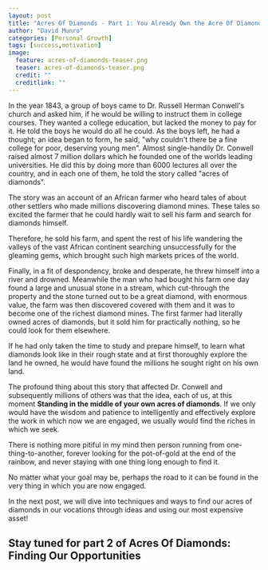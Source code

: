 ```yaml
---
layout: post
title: "Acres Of Diamonds - Part 1: You Already Own the Acre Of Diamonds"
author: "David Munro"
categories: [Personal Growth]
tags: [success,motivation]
image:
  feature: acres-of-diamonds-teaser.png
  teaser: acres-of-diamonds-teaser.png
  credit: ""
  creditlink: ""
---
```


In the year 1843, a group of boys came to Dr. Russell Herman Conwell's church and asked him, if he would be willing to instruct them in college courses. They wanted a college education, but lacked the money to pay for it. He told the boys he would do all he could. As the boys left, he had a thought; an idea began to form, he said, "why couldn't there be a fine college for poor, deserving young men". Almost single-handily Dr. Conwell raised almost 7 million dollars which he founded one of the worlds leading universities. He did this by doing more than 6000 lectures all over the country, and in each one of them, he told the story called "acres of diamonds".

The story was an account of an African farmer who heard tales of about other settlers who made millions discovering diamond mines. These tales so excited the farmer that he could hardly wait to sell his farm and search for diamonds himself.

Therefore, he sold his farm, and spent the rest of his life wandering the valleys of the vast African continent searching unsuccessfully for the gleaming gems, which brought such high markets prices of the world.

Finally, in a fit of despondency, broke and desperate, he threw himself into a river and drowned. Meanwhile the man who had bought his farm one day found a large and unusual stone in a stream, which cut-through the property and the stone turned out to be a great diamond, with enormous value, the farm was then discovered covered with them and it was to become one of the richest diamond mines. The first farmer had literally owned acres of diamonds, but it sold him for practically nothing, so he could look for them elsewhere.

If he had only taken the time to study and prepare himself, to learn what diamonds look like in their rough state and at first thoroughly explore the land he owned, he would have found the millions he sought right on his own land.

The profound thing about this story that affected Dr. Conwell and subsequently millions of others was that the idea, each of us, at this moment **Standing in the middle of your own acres of diamonds**. If we only would have the wisdom and patience to intelligently and effectively explore the work in which now we are engaged, we usually would find the riches in which we seek.

There is nothing more pitiful in my mind then person running from one-thing-to-another, forever looking for the pot-of-gold at the end of the rainbow, and never staying with one thing long enough to find it.

No matter what your goal may be, perhaps the road to it can be found in the very thing in which you are now engaged.

In the next post, we will dive into techniques and ways to find our acres of diamonds in our vocations through ideas and using our most expensive asset! 

## Stay tuned for part 2 of Acres Of Diamonds: Finding Our Opportunities